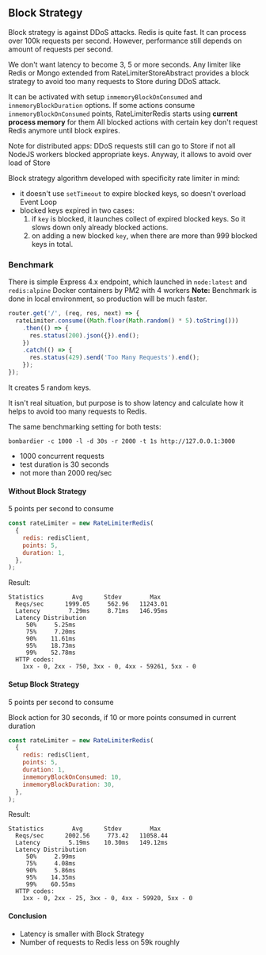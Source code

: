 ## Block Strategy

Block strategy is against DDoS attacks.
Redis is quite fast. It can process over 100k requests per second.
However, performance still depends on amount of requests per second.

We don't want latency to become 3, 5 or more seconds.
Any limiter like Redis or Mongo extended from RateLimiterStoreAbstract provides a block strategy to avoid too many requests to Store during DDoS attack.

It can be activated with setup `inmemoryBlockOnConsumed` and `inmemoryBlockDuration` options.
If some actions consume `inmemoryBlockOnConsumed` points, RateLimiterRedis starts using **current process memory** for them
All blocked actions with certain key don't request Redis anymore until block expires.

Note for distributed apps: DDoS requests still can go to Store if not all NodeJS workers blocked appropriate keys.
Anyway, it allows to avoid over load of Store

Block strategy algorithm developed with specificity rate limiter in mind:
* it doesn't use `setTimeout` to expire blocked keys, so doesn't overload Event Loop
* blocked keys expired in two cases:
    1. if `key` is blocked, it launches collect of expired blocked keys. 
    So it slows down only already blocked actions.
    1. on adding a new blocked `key`, when there are more than 999 blocked keys in total.


### Benchmark 

There is simple Express 4.x endpoint, 
which launched in `node:latest` and `redis:alpine` Docker containers by PM2 with 4 workers
**Note:** Benchmark is done in local environment, so production will be much faster.

```javascript
router.get('/', (req, res, next) => {
  rateLimiter.consume((Math.floor(Math.random() * 5).toString()))
    .then(() => {
      res.status(200).json({}).end();
    })
    .catch(() => {
      res.status(429).send('Too Many Requests').end();
    });
});
```

It creates 5 random keys. 

It isn't real situation, 
but purpose is to show latency and calculate how it helps to avoid too many requests to Redis.

The same benchmarking setting for both tests:

`bombardier -c 1000 -l -d 30s -r 2000 -t 1s http://127.0.0.1:3000`

* 1000 concurrent requests
* test duration is 30 seconds
* not more than 2000 req/sec



#### Without Block Strategy

5 points per second to consume

```javascript
const rateLimiter = new RateLimiterRedis(
  {
    redis: redisClient,
    points: 5,
    duration: 1,
  },
);
```

Result:
```text
Statistics        Avg      Stdev        Max
  Reqs/sec      1999.05     562.96   11243.01
  Latency        7.29ms     8.71ms   146.95ms
  Latency Distribution
     50%     5.25ms
     75%     7.20ms
     90%    11.61ms
     95%    18.73ms
     99%    52.78ms
  HTTP codes:
    1xx - 0, 2xx - 750, 3xx - 0, 4xx - 59261, 5xx - 0
```

#### Setup Block Strategy

5 points per second to consume

Block action for 30 seconds, if 10 or more points consumed in current duration

```javascript
const rateLimiter = new RateLimiterRedis(
  {
    redis: redisClient,
    points: 5,
    duration: 1,
    inmemoryBlockOnConsumed: 10,
    inmemoryBlockDuration: 30,
  },
);
```

Result:
```text
Statistics        Avg      Stdev        Max
  Reqs/sec      2002.56     773.42   11058.44
  Latency        5.19ms    10.30ms   149.12ms
  Latency Distribution
     50%     2.99ms
     75%     4.08ms
     90%     5.86ms
     95%    14.35ms
     99%    60.55ms
  HTTP codes:
    1xx - 0, 2xx - 25, 3xx - 0, 4xx - 59920, 5xx - 0
```

#### Conclusion

* Latency is smaller with Block Strategy
* Number of requests to Redis less on 59k roughly
